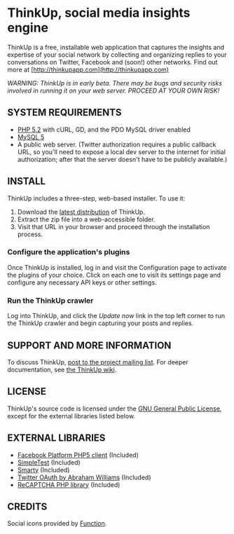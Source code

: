 # ThinkUp, social media insights engine

ThinkUp is a free, installable web application that captures the insights and expertise of your social network by 
collecting and organizing replies to your conversations on Twitter, Facebook and (soon!) other networks. 
Find out more at  [http://thinkupapp.com](http://thinkupapp.com)

*WARNING: ThinkUp is in early beta. There may be bugs and security risks involved in running it on your web server. 
PROCEED AT YOUR OWN RISK!*

## SYSTEM REQUIREMENTS

- [PHP 5.2](http://php.net) with cURL, GD, and the PDO MySQL driver enabled
- [MySQL 5](http://mysql.com/)
- A public web server. (Twitter authorization requires a public
   callback URL, so you'll need to expose a local dev server to the
   internet for initial authorization; after that the server doesn't
   have to be publicly available.) 

## INSTALL

ThinkUp includes a three-step, web-based installer. To use it:

1. Download the [latest distribution](http://github.com/ginatrapani/ThinkUp/downloads) of ThinkUp. 
2. Extract the zip file into a web-accessible folder.
3. Visit that URL in your browser and proceed through the installation process.

### Configure the application's plugins

Once ThinkUp is installed, log in and visit the Configuration page to activate the plugins of your choice.
Click on each one to visit its settings page and configure any necessary API keys or other settings.

### Run the ThinkUp crawler

Log into ThinkUp, and click the *Update now* link in the top left corner to run the ThinkUp crawler and begin 
capturing your posts and replies.

## SUPPORT AND MORE INFORMATION

To discuss ThinkUp, [post to the project mailing list](http://groups.google.com/group/thinkupapp). For deeper
documentation, see [the ThinkUp wiki](http://wiki.github.com/ginatrapani/thinkup).

## LICENSE

ThinkUp's source code is licensed under the
[GNU General Public License](http://www.gnu.org/licenses/gpl.html),
except for the  external libraries listed below.

## EXTERNAL LIBRARIES

- [Facebook Platform PHP5 client](http://wiki.developers.facebook.com/index.php/PHP) (Included) 
- [SimpleTest](http://www.simpletest.org/) (Included)
- [Smarty](http://smarty.net) (Included)
- [Twitter OAuth by Abraham Williams](http://github.com/abraham/twitteroauth) (Included)
- [ReCAPTCHA PHP library](http://recaptcha.net/plugins/php/) (Included)

## CREDITS

Social icons provided by [Function](http://wefunction.com/2009/05/free-social-icons-app-icons/).
